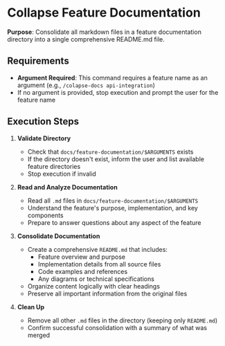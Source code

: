 # Collapse Feature Documentation

**Purpose**: Consolidate all markdown files in a feature documentation directory into a single comprehensive README.md file.

## Requirements
- **Argument Required**: This command requires a feature name as an argument (e.g., `/colapse-docs api-integration`)
- If no argument is provided, stop execution and prompt the user for the feature name

## Execution Steps

1. **Validate Directory**
   - Check that `docs/feature-documentation/$ARGUMENTS` exists
   - If the directory doesn't exist, inform the user and list available feature directories
   - Stop execution if invalid

2. **Read and Analyze Documentation**
   - Read all `.md` files in `docs/feature-documentation/$ARGUMENTS`
   - Understand the feature's purpose, implementation, and key components
   - Prepare to answer questions about any aspect of the feature

3. **Consolidate Documentation**
   - Create a comprehensive `README.md` that includes:
     - Feature overview and purpose
     - Implementation details from all source files
     - Code examples and references
     - Any diagrams or technical specifications
   - Organize content logically with clear headings
   - Preserve all important information from the original files

4. **Clean Up**
   - Remove all other `.md` files in the directory (keeping only `README.md`)
   - Confirm successful consolidation with a summary of what was merged